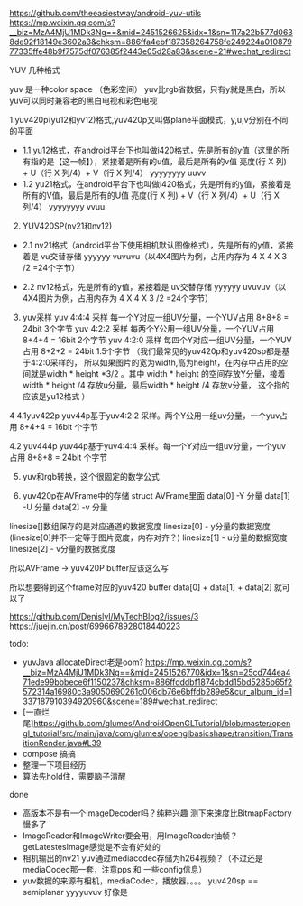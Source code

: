 https://github.com/theeasiestway/android-yuv-utils
https://mp.weixin.qq.com/s?__biz=MzA4MjU1MDk3Ng==&mid=2451526625&idx=1&sn=117a22b577d0638de92f18149e3602a3&chksm=886ffa4ebf187358264758fe249224a01087977335ffe48b9f7575df076385f2443e05d28a83&scene=21#wechat_redirect


YUV 几种格式

yuv 是一种color space （色彩空间）
yuv比rgb省数据，只有y就是黑白，所以yuv可以同时兼容老的黑白电视和彩色电视


1.yuv420p(yu12和yv12)格式,yuv420p又叫做plane平面模式，y,u,v分别在不同的平面
- 1.1 yu12格式，在android平台下也叫做i420格式，先是所有的y值（这里的所有指的是【这一帧】），紧接着是所有的u值，最后是所有的v值
  亮度(行 X 列) + U（行 X 列/4）+ V（行 X 列/4）
  yyyyyyyy  uuvv
- 1.2 yu21格式，在android平台下也叫做i420格式，先是所有的y值，紧接着是所有的V值，最后是所有的U值
  亮度(行 X 列) + V（行 X 列/4）+ U（行 X 列/4）
  yyyyyyyy  vvuu

2. YUV420SP(nv21和nv12)
- 2.1 nv21格式（android平台下使用相机默认图像格式），先是所有的y值，紧接着是 vu交替存储
  yyyyyy vuvuvu（以4X4图片为例，占用内存为 4 X 4 X 3 /2 =24个字节）

- 2.2 nv12格式，先是所有的y值，紧接着是 uv交替存储
  yyyyyy uvuvuv（以4X4图片为例，占用内存为 4 X 4 X 3 /2 =24个字节）

3. yuv采样
   yuv 4:4:4 采样 每一个Y对应一组UV分量，一个YUV占用 8+8+8 = 24bit 3个字节
   yuv 4:2:2 采样 每两个Y公用一组UV分量，一个YUV占用 8+4+4 = 16bit 2个字节
   yuv 4:2:0 采样 每四个Y对应一组UV分量，一个YUV占用 8+2+2 = 24bit 1.5个字节 （我们最常见的yuv420p和yuv420sp都是基于4:2:0采样的，
   所以如果图片的宽为width,高为height，在内存中占用的空间就是width * height *3/2 。其中 width * height 的空间存放Y分量，接着width * height /4 存放u分量，最后width * height /4 存放v分量，
   这个指的应该是yu12格式
   ）


4
4.1yuv422p
yuv44p基于yuv4:2:2 采样。两个Y公用一组uv分量，一个yuv占用 8+4+4 = 16bit 个字节

4.2 yuv444p
yuv44p基于yuv4:4:4 采样。每一个Y对应一组uv分量，一个yuv占用 8+8+8 = 24bit 个字节

5. yuv和rgb转换，这个很固定的数学公式

6. yuv420p在AVFrame中的存储
   struct AVFrame里面
   data[0] -Y 分量
   data[1] -U 分量
   data[2] -v 分量

linesize[]数组保存的是对应通道的数据宽度
linesize[0] - y分量的数据宽度 (linesize[0]并不一定等于图片宽度，内存对齐？)
linesize[1] - u分量的数据宽度
linesize[2] - v分量的数据宽度

所以AVFrame -> yuv420P buffer应该这么写

所以想要得到这个frame对应的yuv420 buffer
data[0] + data[1] + data[2] 就可以了



https://github.com/Denislyl/MyTechBlog2/issues/3
https://juejin.cn/post/6996678928018440223

todo:
- yuvJava allocateDirect老是oom?
https://mp.weixin.qq.com/s?__biz=MzA4MjU1MDk3Ng==&mid=2451526770&idx=1&sn=25cd744ea471ede99bbbece6f1150237&chksm=886ffdddbf1874cbdd15bd5285b65f2572314a16980c3a9050690261c006db76e6bffdb289e5&cur_album_id=1337187910394920960&scene=189#wechat_redirect
- [一直烂尾]https://github.com/glumes/AndroidOpenGLTutorial/blob/master/opengl_tutorial/src/main/java/com/glumes/openglbasicshape/transition/TransitionRender.java#L39
- compose 搞搞
- 整理一下项目经历
- 算法先hold住，需要脑子清醒


done
- 高版本不是有一个ImageDecoder吗？纯粹兴趣 测下来速度比BitmapFactory慢多了
- ImageReader和ImageWriter要会用，用ImageReader抽帧？ getLatestesImage感觉是不会有好处的
- 相机输出的nv21 yuv通过mediacodec存储为h264视频？（不过还是mediaCodec那一套，注意pps 和 一些config信息）
- yuv数据的来源有相机，mediaCodec，播放器。。。。 yuv420sp == semiplanar yyyyuvuv 好像是
